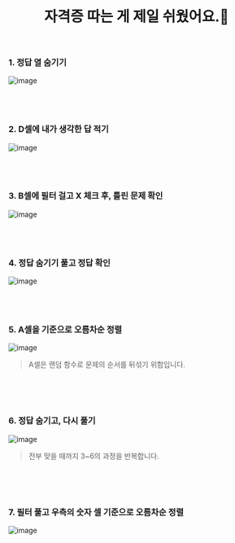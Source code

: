 <div align="center">
  
# 자격증 따는 게 제일 쉬웠어요.🤥
</div>

<br />

### 1. 정답 열 숨기기
![image](https://user-images.githubusercontent.com/87955005/154834128-e1942c2f-4b39-46d0-8b13-bbe9482ccfd3.png)
<br />
<br />
<br />
<br />

### 2. D셀에 내가 생각한 답 적기
![image](https://user-images.githubusercontent.com/87955005/154834228-b9801f41-fd6e-4693-b819-fbd547044071.png)
<br />
<br />
<br />
<br />

### 3. B셀에 필터 걸고 X 체크 후, 틀린 문제 확인
![image](https://user-images.githubusercontent.com/87955005/154834283-1b36a6ab-14c9-4d8f-a2b8-5a548caa1f82.png)
<br />
<br />
<br />
<br />

### 4. 정답 숨기기 풀고 정답 확인
![image](https://user-images.githubusercontent.com/87955005/154834297-2df118de-6417-4f4f-ac79-e6a0d787662b.png)
<br />
<br />
<br />
<br />

### 5. A셀을 기준으로 오름차순 정렬
![image](https://user-images.githubusercontent.com/87955005/154834540-8e3fbdbb-cbbf-4e40-89be-0d0ef0e9206a.png)
> A셀은 랜덤 함수로 문제의 순서를 뒤섞기 위함입니다.
<br />
<br />
<br />

### 6. 정답 숨기고, 다시 풀기
![image](https://user-images.githubusercontent.com/87955005/154834370-0ea74f46-8a89-4dff-b837-33ce81b84411.png)
> 전부 맞을 때까지 3~6의 과정을 반복합니다.
<br />
<br />
<br />

### 7. 필터 풀고 우측의 숫자 셀 기준으로 오름차순 정렬
![image](https://user-images.githubusercontent.com/87955005/154834598-8f60337c-b64c-446c-ae0d-e0698c4753ec.png)
<br />
<br />
<br />
<br />



